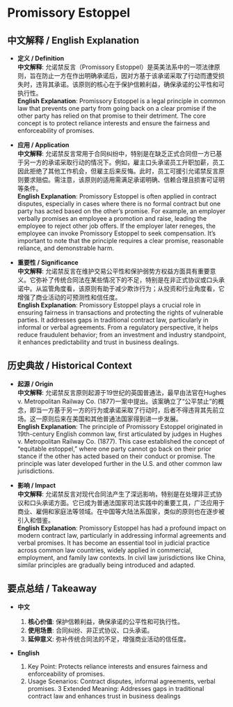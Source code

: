 # Promissory Estoppel

## 中文解释 / English Explanation

* **定义 / Definition**  
  **中文解释**: 允诺禁反言（Promissory Estoppel）是英美法系中的一项法律原则，旨在防止一方在作出明确承诺后，因对方基于该承诺采取了行动而遭受损失时，违背其承诺。该原则的核心在于保护信赖利益，确保承诺的公平性和可执行性。  
  **English Explanation**: Promissory Estoppel is a legal principle in common law that prevents one party from going back on a clear promise if the other party has relied on that promise to their detriment. The core concept is to protect reliance interests and ensure the fairness and enforceability of promises.

* **应用 / Application**  
  **中文解释**: 允诺禁反言常用于合同纠纷中，特别是在缺乏正式合同但一方已基于另一方的承诺采取行动的情况下。例如，雇主口头承诺员工升职加薪，员工因此拒绝了其他工作机会，但雇主后来反悔。此时，员工可援引允诺禁反言原则要求赔偿。需注意，该原则的适用需满足承诺明确、信赖合理且损害可证明等条件。  
  **English Explanation**: Promissory Estoppel is often applied in contract disputes, especially in cases where there is no formal contract but one party has acted based on the other’s promise. For example, an employer verbally promises an employee a promotion and raise, leading the employee to reject other job offers. If the employer later reneges, the employee can invoke Promissory Estoppel to seek compensation. It’s important to note that the principle requires a clear promise, reasonable reliance, and demonstrable harm.

* **重要性 / Significance**  
  **中文解释**: 允诺禁反言在维护交易公平性和保护弱势方权益方面具有重要意义。它弥补了传统合同法在某些情况下的不足，特别是在非正式协议或口头承诺中。从监管角度看，该原则有助于减少欺诈行为；从投资和行业角度看，它增强了商业活动的可预测性和信任度。  
  **English Explanation**: Promissory Estoppel plays a crucial role in ensuring fairness in transactions and protecting the rights of vulnerable parties. It addresses gaps in traditional contract law, particularly in informal or verbal agreements. From a regulatory perspective, it helps reduce fraudulent behavior; from an investment and industry standpoint, it enhances predictability and trust in business dealings.

## 历史典故 / Historical Context

* **起源 / Origin**  
  **中文解释**: 允诺禁反言原则起源于19世纪的英国普通法，最早由法官在Hughes v. Metropolitan Railway Co. (1877)一案中提出。该案确立了“公平禁止”的概念，即当一方基于另一方的行为或承诺采取了行动时，后者不得违背其先前立场。这一原则后来在美国和其他普通法国家得到进一步发展。  
  **English Explanation**: The principle of Promissory Estoppel originated in 19th-century English common law, first articulated by judges in Hughes v. Metropolitan Railway Co. (1877). This case established the concept of “equitable estoppel,” where one party cannot go back on their prior stance if the other has acted based on their conduct or promise. The principle was later developed further in the U.S. and other common law jurisdictions.

* **影响 / Impact**  
  **中文解释**: 允诺禁反言对现代合同法产生了深远影响，特别是在处理非正式协议和口头承诺方面。它已成为普通法国家司法实践中的重要工具，广泛应用于商业、雇佣和家庭法等领域。在中国等大陆法系国家，类似的原则也在逐步被引入和借鉴。  
  **English Explanation**: Promissory Estoppel has had a profound impact on modern contract law, particularly in addressing informal agreements and verbal promises. It has become an essential tool in judicial practice across common law countries, widely applied in commercial, employment, and family law contexts. In civil law jurisdictions like China, similar principles are gradually being introduced and adapted.

## 要点总结 / Takeaway

* **中文**  
  1. **核心价值**: 保护信赖利益，确保承诺的公平性和可执行性。
  2. **使用场景**: 合同纠纷、非正式协议、口头承诺。
  3. **延伸意义**: 弥补传统合同法的不足，增强商业活动的信任度。

* **English**  
  1. Key Point: Protects reliance interests and ensures fairness and enforceability of promises.
  2. Usage Scenarios: Contract disputes, informal agreements, verbal promises.
  3 Extended Meaning: Addresses gaps in traditional contract law and enhances trust in business dealings